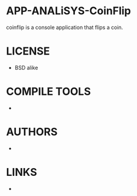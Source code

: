 APP-ANALiSYS-CoinFlip
=====================

coinflip is a console application that flips a coin.


LICENSE
===============
* BSD alike

COMPILE TOOLS
===============
* 

AUTHORS
===============
* 

LINKS
===============
* 
